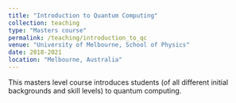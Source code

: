 ```yaml
---
title: "Introduction to Quantum Computing"
collection: teaching
type: "Masters course"
permalink: /teaching/introduction_to_qc
venue: "University of Melbourne, School of Physics"
date: 2018-2021
location: "Melbourne, Australia"
---
```


This masters level course introduces students (of all different initial backgrounds and skill levels) to quantum computing. 